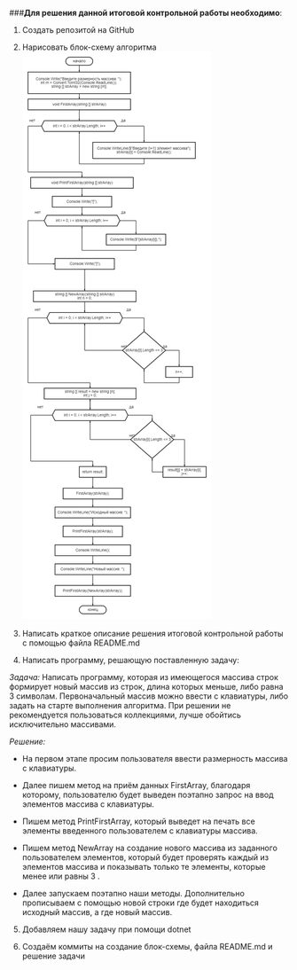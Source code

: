 ###**Для решения данной итоговой контрольной работы необходимо**:


1. Создать репозитой на GitHub


2. Нарисовать блок-схему алгоритма
![Блок-схема](sxemaword2.png)


3. Написать краткое описание решения итоговой контрольной работы с помощью файла README.md


4. Написать программу, решающую поставленную задачу: 

*Задача:* Написать программу, которая из имеющегося массива строк формирует новый массив из строк, длина которых меньше, либо равна 3 символам. Первоначальный массив можно ввести с клавиатуры, либо задать на старте выполнения алгоритма. При решении не рекомендуется пользоваться коллекциями, лучше обойтись исключительно массивами.


*Решение:*
* На первом этапе просим пользователя ввести размерность массива с клавиатуры.

* Далее пишем метод на  приём данных FirstArray, благодаря которому, пользователю будет выведен поэтапно запрос на ввод элементов массива с клавиатуры.

* Пишем метод PrintFirstArray, который выведет на печать все элементы введенного пользователем с клавиатуры массива.

* Пишем метод NewArray на создание нового массива из заданного пользователем элементов, который будет проверять каждый из элементов массива и показывать только те элементы, которые менее или равны 3 .

* Далее запускаем поэтапно наши методы. Дополнительно прописываем с помощью новой строки где будет находиться исходный массив, а где новый массив.


5. Добавляем нашу задачу при помощи dotnet


6. Создаём коммиты на создание блок-схемы, файла README.md и решение задачи 

